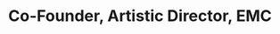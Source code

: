 ---
layout: company
name: Angeli Primlani
title: Co-Founder, Artistic Director, EMC 
photo: 
bio: Angeli Primlani has directed several productions for Accidental Shakespeare, such as The Tempest, Overruled and Macbeth. Angeli has worked in regional theaters in the Southeast and in the Czech Republic.  She's also an accomplished writer and a playwright, whose work has been performed in Chicago by Rasaka and Otherworld Theater Company. She received the 3Arts Ragdale Fellowship in Theater Arts in 2010. Angeli holds a BA in Theatre and English from the University of North Carolina at Chapel Hill and a Masters in Journalism from Northwestern.
---